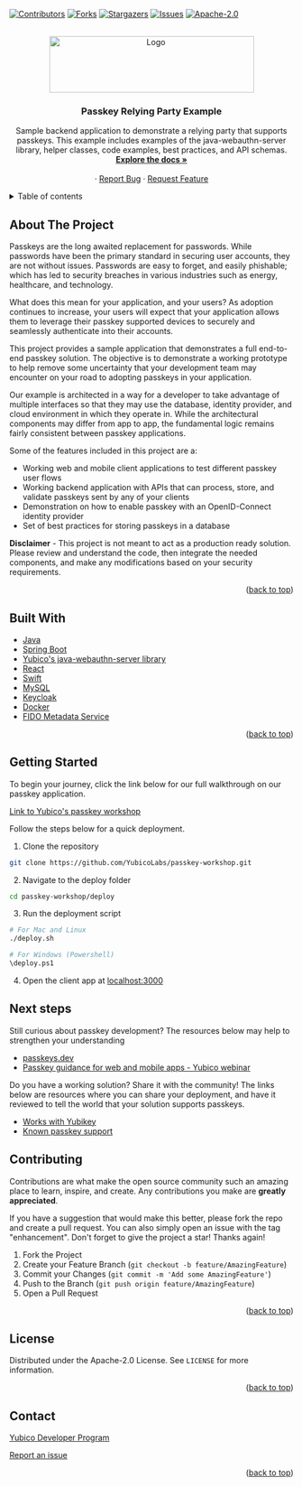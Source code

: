 <div id="top"></div>
<!--
*** Thanks for checking out the Best-README-Template. If you have a suggestion
*** that would make this better, please fork the repo and create a pull request
*** or simply open an issue with the tag "enhancement".
*** Don't forget to give the project a star!
*** Thanks again! Now go create something AMAZING! :D
-->

<!-- PROJECT SHIELDS -->
<!--
*** I'm using markdown "reference style" links for readability.
*** Reference links are enclosed in brackets [ ] instead of parentheses ( ).
*** See the bottom of this document for the declaration of the reference variables
*** for contributors-url, forks-url, etc. This is an optional, concise syntax you may use.
*** https://www.markdownguide.org/basic-syntax/#reference-style-links
-->

[![Contributors][contributors-shield]][contributors-url]
[![Forks][forks-shield]][forks-url]
[![Stargazers][stars-shield]][stars-url]
[![Issues][issues-shield]][issues-url]
[![Apache-2.0][license-shield]][license-url]

<!-- PROJECT LOGO -->
<br />
<div align="center">
  <a href="https://github.com/github_username/repo_name">
    <img src="https://assets.brandfolder.com/q2tsde-8kenzk-4cg1pz/v/8222261/original/Yubico%20Logo%20Big%20(PNG).png" alt="Logo" width="363" height="100">
  </a>

<h3 align="center">Passkey Relying Party Example</h3>

  <p align="center">
    Sample backend application to demonstrate a relying party that supports passkeys. This example includes examples of the java-webauthn-server library, helper classes, code examples, best practices, and API schemas.
    <br />
    <a href="https://github.com/YubicoLabs/passkey-relying-party-example/tree/master#about-the-project"><strong>Explore the docs »</strong></a>
    <br />
    <br />
    ·
    <a href="https://github.com/YubicoLabs/passkey-relying-party-example">Report Bug</a>
    ·
    <a href="https://github.com/YubicoLabs/passkey-relying-party-example">Request Feature</a>
  </p>
</div>

<!-- TABLE OF CONTENTS -->
<details>
  <summary>Table of contents</summary>
  <ol>
    <li>
      <a href="#about-the-project">About The project</a>
    </li>
    <li>
      <a href="#built-with">Built with</a>
    </li>
    <li>
      <a href="#getting-started">Getting started</a>
    </li>
    <li><a href="#next-steps">Next steps</a></li>
    <li><a href="#contributing">Contributing</a></li>
    <li><a href="#license">License</a></li>
    <li><a href="#contact">Contact</a></li>
  </ol>
</details>

<!-- ABOUT THE PROJECT -->

## About The Project

Passkeys are the long awaited replacement for passwords. While passwords have been the primary standard in securing user accounts, they are not without issues. Passwords are easy to forget, and easily phishable; which has led to security breaches in various industries such as energy, healthcare, and technology.

What does this mean for your application, and your users? As adoption continues to increase, your users will expect that your application allows them to leverage their passkey supported devices to securely and seamlessly authenticate into their accounts.

This project provides a sample application that demonstrates a full end-to-end passkey solution. The objective is to demonstrate a working prototype to help remove some uncertainty that your development team may encounter on your road to adopting passkeys in your application.

Our example is architected in a way for a developer to take advantage of multiple interfaces so that they may use the database, identity provider, and cloud environment in which they operate in. While the architectural components may differ from app to app, the fundamental logic remains fairly consistent between passkey applications.

Some of the features included in this project are a:

- Working web and mobile client applications to test different passkey user flows
- Working backend application with APIs that can process, store, and validate passkeys sent by any of your clients
- Demonstration on how to enable passkey with an OpenID-Connect identity provider
- Set of best practices for storing passkeys in a database

**Disclaimer** - This project is not meant to act as a production ready solution. Please review and understand the code, then integrate the needed components, and make any modifications based on your security requirements.

<p align="right">(<a href="#top">back to top</a>)</p>

## Built With

- [Java](<https://en.wikipedia.org/wiki/Java_(programming_language)>)
- [Spring Boot](https://spring.io/projects/spring-boot)
- [Yubico's java-webauthn-server library](https://github.com/Yubico/java-webauthn-server)
- [React](https://react.dev/)
- [Swift](https://developer.apple.com/swift/)
- [MySQL](https://www.mysql.com/)
- [Keycloak](https://www.keycloak.org/)
- [Docker](https://www.docker.com/)
- [FIDO Metadata Service](https://fidoalliance.org/metadata/)

<p align="right">(<a href="#top">back to top</a>)</p>

## Getting Started

To begin your journey, click the link below for our full walkthrough on our passkey application.

[Link to Yubico's passkey workshop](https://yubicolabs.github.io/passkey-workshop/)

Follow the steps below for a quick deployment.

1. Clone the repository

```bash
git clone https://github.com/YubicoLabs/passkey-workshop.git
```

2. Navigate to the deploy folder

```bash
cd passkey-workshop/deploy
```

3. Run the deployment script

```bash
# For Mac and Linux
./deploy.sh

# For Windows (Powershell)
\deploy.ps1
```

4. Open the client app at [localhost:3000](http://localhost:3000)

## Next steps

Still curious about passkey development? The resources below may help to strengthen your understanding

- [passkeys.dev](https://passkeys.dev)
- [Passkey guidance for web and mobile apps - Yubico webinar](https://www.brighttalk.com/webcast/15793/553636)

Do you have a working solution? Share it with the community! The links below are resources where you can share your deployment, and have it reviewed to tell the world that your solution supports passkeys.

- [Works with Yubikey](https://www.yubico.com/works-with-yubikey/)
- [Known passkey support](https://github.com/passkeydeveloper/discussions/wiki/Known-Passkey-Support)

## Contributing

Contributions are what make the open source community such an amazing place to learn, inspire, and create. Any contributions you make are **greatly appreciated**.

If you have a suggestion that would make this better, please fork the repo and create a pull request. You can also simply open an issue with the tag "enhancement".
Don't forget to give the project a star! Thanks again!

1. Fork the Project
2. Create your Feature Branch (`git checkout -b feature/AmazingFeature`)
3. Commit your Changes (`git commit -m 'Add some AmazingFeature'`)
4. Push to the Branch (`git push origin feature/AmazingFeature`)
5. Open a Pull Request

<p align="right">(<a href="#top">back to top</a>)</p>

<!-- LICENSE -->

## License

Distributed under the Apache-2.0 License. See `LICENSE` for more information.

<p align="right">(<a href="#top">back to top</a>)</p>

<!-- CONTACT -->

## Contact

[Yubico Developer Program](https://developers.yubico.com/)

[Report an issue](https://github.com/YubicoLabs/passkey-workshop/issues)

<p align="right">(<a href="#top">back to top</a>)</p>

<!-- MARKDOWN LINKS & IMAGES -->
<!-- https://www.markdownguide.org/basic-syntax/#reference-style-links -->

[contributors-shield]: https://img.shields.io/github/contributors/YubicoLabs/passkey-relying-party-example.svg?style=for-the-badge
[contributors-url]: https://github.com/YubicoLabs/passkey-relying-party-example/graphs/contributors
[forks-shield]: https://img.shields.io/github/forks/YubicoLabs/passkey-relying-party-example.svg?style=for-the-badge
[forks-url]: https://github.com/YubicoLabs/passkey-relying-party-example/network/members
[stars-shield]: https://img.shields.io/github/stars/YubicoLabs/passkey-relying-party-example.svg?style=for-the-badge
[stars-url]: https://github.com/YubicoLabs/passkey-relying-party-example/stargazers
[issues-shield]: https://img.shields.io/github/issues/YubicoLabs/passkey-relying-party-example.svg?style=for-the-badge
[issues-url]: https://github.com/YubicoLabs/passkey-relying-party-example/issues
[license-shield]: https://img.shields.io/github/license/YubicoLabs/passkey-relying-party-example.svg?style=for-the-badge
[license-url]: https://github.com/YubicoLabs/passkey-relying-party-example/blob/master/LICENSE
